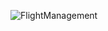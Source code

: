 ![FlightManagement](https://github.com/furkangelensoy/UMLDiagrams/assets/134130366/8e980055-f084-41aa-899a-c03ff381e1b1)
